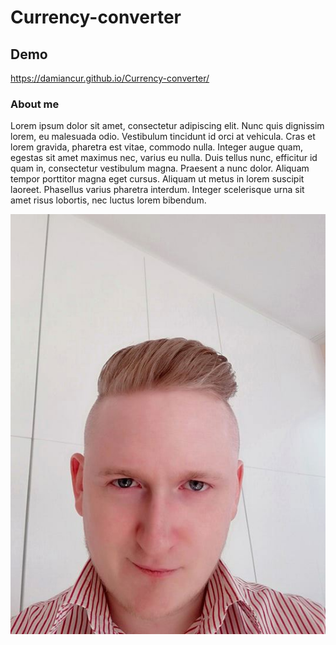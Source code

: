 # Currency-converter

## Demo

https://damiancur.github.io/Currency-converter/

### About me 

Lorem ipsum dolor sit amet, consectetur adipiscing elit. Nunc quis dignissim lorem, eu malesuada odio. Vestibulum tincidunt id orci at vehicula. Cras et lorem gravida, pharetra est vitae, commodo nulla. Integer augue quam, egestas sit amet maximus nec, varius eu nulla. Duis tellus nunc, efficitur id quam in, consectetur vestibulum magna. Praesent a nunc dolor. Aliquam tempor porttitor magna eget cursus. Aliquam ut metus in lorem suscipit laoreet. Phasellus varius pharetra interdum. Integer scelerisque urna sit amet risus lobortis, nec luctus lorem bibendum.

![Damian](https://raw.githubusercontent.com/DamianCur/Currency-converter/master/img/Damian%20Cur.jpg)
